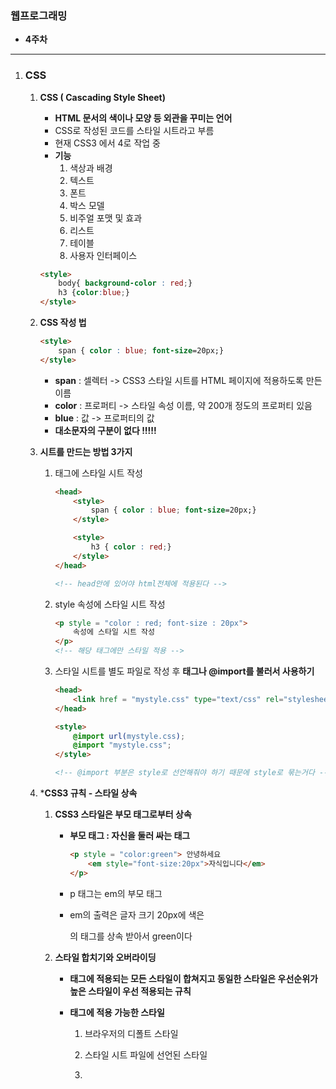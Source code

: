 ### 웹프로그래밍 

* **4주차**

---

1. ### CSS

	1. **CSS ( Cascading Style Sheet)**

		* **HTML 문서의 색이나 모양 등 외관을 꾸미는 언어**
		* CSS로 작성된 코드를 스타일 시트라고 부름
		* 현재 CSS3 에서 4로 작업 중
		* **기능**
			1. 색상과 배경
			2. 텍스트
			3. 폰트
			4. 박스 모델
			5. 비주얼 포맷 및 효과
			6. 리스트
			7. 테이블
			8. 사용자 인터페이스

		```HTML
		<style>
		    body{ background-color : red;}
		    h3 {color:blue;}
		</style>
		```

	2. **CSS 작성 법**

		```HTML
		<style>
		    span { color : blue; font-size=20px;}
		</style>
		```

		* **span** : 셀렉터 -> CSS3 스타일 시트를 HTML 페이지에 적용하도록 만든 이름
		* **color** : 프로퍼티 -> 스타일 속성 이름, 약 200개 정도의 프로퍼티 있음
		* **blue** : 값 -> 프로퍼티의 값
		* **대소문자의 구분이 없다 !!!!!**

	3. **시트를 만드는 방법 3가지**

		1. **<style></style>** 태그에 스타일 시트 작성

			```html
			<head>
			    <style>
			        span { color : blue; font-size=20px;}
			    </style>
			
			    <style>
			        h3 { color : red;}
			    </style>
			</head>
			
			<!-- head안에 있어야 html전체에 적용된다 -->
			```

		2. style 속성에 스타일 시트 작성

			```html
			<p style = "color : red; font-size : 20px">
			    속성에 스타일 시트 작성
			</p>
			<!-- 해당 태그에만 스타일 적용 -->
			```

		3. 스타일 시트를 별도 파일로 작성 후 **<Link>태그나 @import를 불러서 사용하기**

			```html
			<head>
			    <link href = "mystyle.css" type="text/css" rel="stylesheet">
			</head>
			
			<style>
				@import url(mystyle.css);
			    @import "mystyle.css";
			</style>
			
			<!-- @import 부분은 style로 선언해줘야 하기 때문에 style로 묶는거다 -->
			```

	4. ***CSS3 규칙 - 스타일 상속**

		1. **CSS3 스타일은 부모 태그로부터 상속**

			* **부모 태그 : 자신을 둘러 싸는 태그**

				```HTML
				<p style = "color:green"> 안녕하세요
				    <em style="font-size:20px">자식입니다</em>
				</p>
				```

			* p 태그는 em의 부모 태그

			* em의 출력은 글자 크기 20px에 색은 <p>의 태그를 상속 받아서 green이다

		2. **스타일 합치기와 오버라이딩**

			* **태그에 적용되는 모든 스타일이 합쳐지고 동일한 스타일은 우선순위가 높은 스타일이 우선 적용되는 규칙**

			* **태그에 적용 가능한 스타일**

				1. 브라우저의 디폴트 스타일

				2. 스타일 시트 파일에 선언된 스타일

				3. <style> 태그에 선언된 스타일

				4. style 속성에 선언된 스타일 

	5. **셀렉터**

		* **HTML 태그의 모양을 꾸밀 스타일 시트를 선택하는 기능**

		1. **태그 이름 셀렉터**

			* 태그 이름이 셀렉터로 사용되는 유형

			* 셀렉터와 같은 이름의 모든 태그에 css3 스타일 시트 적용

				```html
				h3, li { color : red;}
				```

		2. **class 셀렉터**

			* **.** 으로 시작하는 이름의 셀렉터

			* HTML 태그의 class 속성으로만 지정 가능

				```html
				.waring {color:red;}
				body.main{color:blue;}
				
				<body class="main">
				    <a>요기는 파란색입니다</a>
				    <div class="waring">
				        여기는 빨간색입니다.
				    </div>
				</body>
				```

		3. **id 셀렉터**

			* **#** 으로 시작하는 이름의 셀렉터

			* HTML 태그의 id 속성으로만 지정 가능

				```html
				#list { background: read;}
				
				<body>
				    <ul id="list">
				        <li></li>
				        <li></li>
				    </ul>
				</body>
				```

			* **div#etc {background:blue;} 셀렉터는 다음 사용 불가능하다.**

			* **class와 id는 사용법이 똑같다.**

			* **class는 암묵적으로 중복 사용이 가능하고**

			* **id는 중복 사용이 불가능하자고 정해둔것이다.**

		4. **셀렉터 조합하기**

			1. **2 개 이상의 셀렉터 조합**

				* 조합에 적합한 HTML 태그에만 사용

			2. **자식 셀렉터**

				* 부모 자식 관계인 두 셀렉터를 '>' 기호로 조합

			3. **자손 셀렉터**

				* 자손 관계인 2개 이상의 태그 나열

					```html
					ul strong { color:red;}/* 자손 셀렉터 */
					
					div > stroing { background : yellow;} /* 자식 셀렉터 -> div의 자식 stroing에 적용한다*/
					
					<div> 2학기 <stroing>학습내용</stroing></div>
					
					```

			4. **가상 클래스 셀렉터**

				* 어떤 조건이나 상황에서 스타일을 적용하도록 만든 셀렉터

				* 40개 이상이다.

					```html
					a:visited { color:green;}
					```